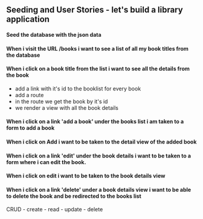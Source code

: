 ## Seeding and User Stories - let's build a library application

#### Seed the database with the json data

#### When i visit the URL /books i want to see a list of all my book titles from the database

#### When i click on a book title from the list i want to see all the details from the book
- add a link with it's id to the booklist for every book 
- add a route 
- in the route we get the book by it's id
- we render a view with all the book details


#### When i click on a link 'add a book' under the books list i am taken to a form to add a book

#### When i click on Add i want to be taken to the detail view of the added book

#### When i click on a link 'edit' under the book details i want to be taken to a form where i can edit the book.

#### When i click on edit i want to be taken to the book details view 

#### When i click on a link 'delete' under a book details view i want to be able to delete the book and be redirected  to the books list

CRUD - create - read - update - delete